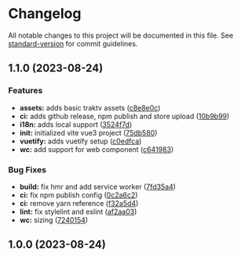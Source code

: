# Changelog

All notable changes to this project will be documented in this file. See [standard-version](https://github.com/conventional-changelog/standard-version) for commit guidelines.

## 1.1.0 (2023-08-24)


### Features

* **assets:** adds basic traktv assets ([c8e8e0c](https://github.com/dvcol/trakt-extension/commit/c8e8e0ccf06d7579cfdf1c0fda97d8e0bf77059d))
* **ci:** adds github release, npm publish and store upload ([10b9b99](https://github.com/dvcol/trakt-extension/commit/10b9b993aff71807853552a7182a983e52a526cb))
* **i18n:** adds local support ([3524f7d](https://github.com/dvcol/trakt-extension/commit/3524f7d0587bf5e06c34c4cadc83a0691b9145f4))
* **init:** initialized vite vue3 project ([75db580](https://github.com/dvcol/trakt-extension/commit/75db580789fc871edba3c0565966b774a59475b0))
* **vuetify:** adds vuetify setup ([c0edfca](https://github.com/dvcol/trakt-extension/commit/c0edfcab02e03ea77c6baaebfdba4a8f54b08e21))
* **wc:** add support for web component ([c641983](https://github.com/dvcol/trakt-extension/commit/c641983ec4a627a102b924b5f075fe81f0f11129))


### Bug Fixes

* **build:** fix hmr and add service worker ([7fd35a4](https://github.com/dvcol/trakt-extension/commit/7fd35a4dd71e07e39a481f2bb032dbbe723bf092))
* **ci:** fix npm publish config ([0c2a6c2](https://github.com/dvcol/trakt-extension/commit/0c2a6c24139a8d4494e92f81329dc60d0b199ba8))
* **ci:** remove yarn reference ([f32a5d4](https://github.com/dvcol/trakt-extension/commit/f32a5d40cbcdc3cfe3b1dec3c5993affd897877b))
* **lint:** fix stylelint and eslint ([af2aa03](https://github.com/dvcol/trakt-extension/commit/af2aa03f28f07a6bc6a0d768381dc2ad6d78706b))
* **wc:** sizing ([7240154](https://github.com/dvcol/trakt-extension/commit/724015488d31d005524ffe9e70a7c4a577339d8a))

## 1.0.0 (2023-08-24)